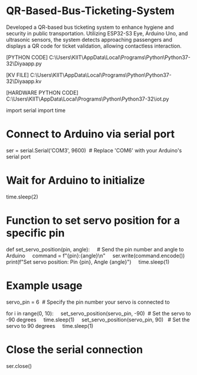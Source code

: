 # QR-Based-Bus-Ticketing-System
Developed a QR-based bus ticketing system to enhance hygiene and security in public transportation. Utilizing ESP32-S3 Eye, Arduino Uno, and ultrasonic sensors, the system detects approaching passengers and displays a QR code for ticket validation, allowing contactless interaction.

[PYTHON CODE]
C:\Users\KIIT\AppData\Local\Programs\Python\Python37-32\Diyaapp.py
    

[KV FILE]
C:\Users\KIIT\AppData\Local\Programs\Python\Python37-32\Diyaapp.kv


[HARDWARE PYTHON CODE]
C:\Users\KIIT\AppData\Local\Programs\Python\Python37-32\iot.py


import serial
import time

# Connect to Arduino via serial port
ser = serial.Serial('COM3', 9600)  # Replace 'COM6' with your Arduino's serial port

# Wait for Arduino to initialize
time.sleep(2)

# Function to set servo position for a specific pin
def set_servo_position(pin, angle):
    # Send the pin number and angle to Arduino
    command = f"{pin}:{angle}\n"
    ser.write(command.encode())
    print(f"Set servo position: Pin {pin}, Angle {angle}")
    time.sleep(1)

# Example usage
servo_pin = 6  # Specify the pin number your servo is connected to

for i in range(0, 10):
    set_servo_position(servo_pin, -90)  # Set the servo to -90 degrees
    time.sleep(1)
    set_servo_position(servo_pin, 90)   # Set the servo to 90 degrees
    time.sleep(1)

# Close the serial connection
ser.close()
